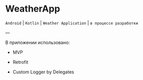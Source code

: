 # WeatherApp
`Android` | `Kotlin` | `Weather Application` | `в процессе разработки`

—

В приложении использовано:
* MVP
- Retrofit
* Custom Logger by Delegates